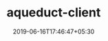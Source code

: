 ---
title: "aqueduct-client"
date: 2019-06-16T17:46:47+05:30
type: "organisations"
org_name: "Quantopian, Inc."
repo_desc: "Python wrapper for Quantopian's Aqueduct API"
repo_link: https://github.com/quantopian/aqueduct-client


---